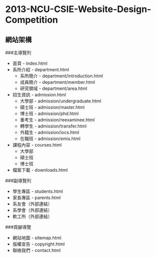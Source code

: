 2013-NCU-CSIE-Website-Design-Competition
========================================

網站架構
--------

###主導覽列

 * 首頁 - index.html
 * 系所介紹 - department.html
    - 系所簡介 - department/introduction.html
    - 成員簡介 - department/member.html
    - 研究領域 - department/area.html
 * 招生資訊 - admission.html
    - 大學部 - admission/undergraduate.html
    - 碩士班 - admission/master.html
    - 博士班 - admission/phd.html
    - 重考生 - admission/reexaminee.html
    - 轉學生 - admission/transfer.html
    - 外籍生 - admission/iocs.html
    - 在職班 - admission/emis.html
 * 課程內容 - courses.html
    - 大學部
    - 碩士班
    - 博士班
 * 檔案下載 - downloads.html

###副導覽列

 * 學生專區 - students.html
 * 家長專區 - parents.html
 * 系友會（外部連結）
 * 系學會（外部連結）
 * 軟工所（外部連結）

###頁腳導覽

 * 網站地圖 - sitemap.html
 * 版權宣告 - copyright.html
 * 聯絡我們 - contact.html
